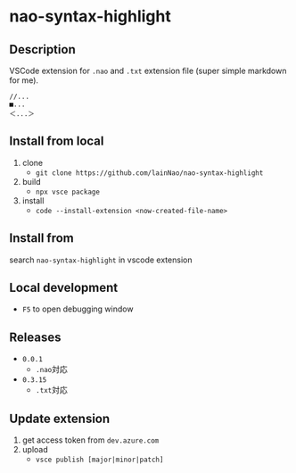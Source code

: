 # nao-syntax-highlight

## Description

VSCode extension for `.nao` and `.txt` extension file (super simple markdown for me).

```
//...
■...
＜...＞
```

## Install from local
1. clone
    - `git clone https://github.com/lainNao/nao-syntax-highlight`
2. build
    - `npx vsce package`
3. install
    - `code --install-extension <now-created-file-name>`

## Install from
search `nao-syntax-highlight` in vscode extension
## Local development
- `F5` to open debugging window

## Releases
- `0.0.1` 
    - `.nao`対応
- `0.3.15`
    - `.txt`対応

## Update extension
1. get access token from `dev.azure.com`
2. upload
   - `vsce publish [major|minor|patch]`